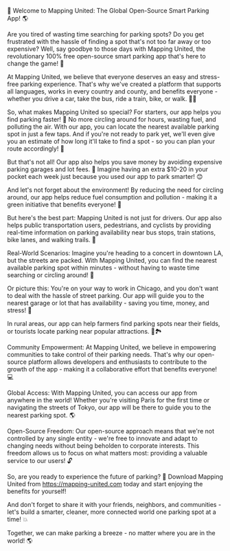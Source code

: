 🚀 Welcome to Mapping United: The Global Open-Source Smart Parking App! 🌎

Are you tired of wasting time searching for parking spots? Do you get frustrated with the hassle of finding a spot that's not too far away or too expensive? Well, say goodbye to those days with Mapping United, the revolutionary 100% free open-source smart parking app that's here to change the game! 🎉

At Mapping United, we believe that everyone deserves an easy and stress-free parking experience. That's why we've created a platform that supports all languages, works in every country and county, and benefits everyone - whether you drive a car, take the bus, ride a train, bike, or walk. 🚶‍♀️

So, what makes Mapping United so special? For starters, our app helps you find parking faster! 💨 No more circling around for hours, wasting fuel, and polluting the air. With our app, you can locate the nearest available parking spot in just a few taps. And if you're not ready to park yet, we'll even give you an estimate of how long it'll take to find a spot - so you can plan your route accordingly! 📍

But that's not all! Our app also helps you save money by avoiding expensive parking garages and lot fees. 💸 Imagine having an extra $10-20 in your pocket each week just because you used our app to park smarter! 😊

And let's not forget about the environment! By reducing the need for circling around, our app helps reduce fuel consumption and pollution - making it a green initiative that benefits everyone! 🌟

But here's the best part: Mapping United is not just for drivers. Our app also helps public transportation users, pedestrians, and cyclists by providing real-time information on parking availability near bus stops, train stations, bike lanes, and walking trails. 👣

Real-World Scenarios:
Imagine you're heading to a concert in downtown LA, but the streets are packed. With Mapping United, you can find the nearest available parking spot within minutes - without having to waste time searching or circling around! 🎵

Or picture this: You're on your way to work in Chicago, and you don't want to deal with the hassle of street parking. Our app will guide you to the nearest garage or lot that has availability - saving you time, money, and stress! 💼

In rural areas, our app can help farmers find parking spots near their fields, or tourists locate parking near popular attractions. 🌾🏞️

Community Empowerment:
At Mapping United, we believe in empowering communities to take control of their parking needs. That's why our open-source platform allows developers and enthusiasts to contribute to the growth of the app - making it a collaborative effort that benefits everyone! 💻

Global Access:
With Mapping United, you can access our app from anywhere in the world! Whether you're visiting Paris for the first time or navigating the streets of Tokyo, our app will be there to guide you to the nearest parking spot. 🌎

Open-Source Freedom:
Our open-source approach means that we're not controlled by any single entity - we're free to innovate and adapt to changing needs without being beholden to corporate interests. This freedom allows us to focus on what matters most: providing a valuable service to our users! 🔓

So, are you ready to experience the future of parking? 🚀 Download Mapping United from https://mapping-united.com today and start enjoying the benefits for yourself!

And don't forget to share it with your friends, neighbors, and communities - let's build a smarter, cleaner, more connected world one parking spot at a time! 💥

Together, we can make parking a breeze - no matter where you are in the world! 🌎